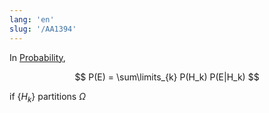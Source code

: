 ```yaml
---
lang: 'en'
slug: '/AA1394'
---
```


In [Probability](./../.././docs/pages/Probability.md),

$$
P(E) = \sum\limits_{k} P(H_k) P(E|H_k)
$$

if $\{H_k\}$ partitions $\Omega$

<head>
  <html lang="en-US"/>
</head>
